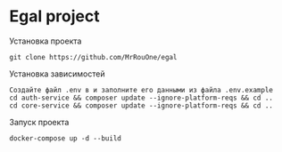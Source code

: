 # Egal project

Установка проекта

    git clone https://github.com/MrRouOne/egal

Установка зависимостей

    Создайте файл .env в и заполните его данными из файла .env.example
    cd auth-service && composer update --ignore-platform-reqs && cd ..
    cd core-service && composer update --ignore-platform-reqs && cd ..

Запуск проекта

    docker-compose up -d --build